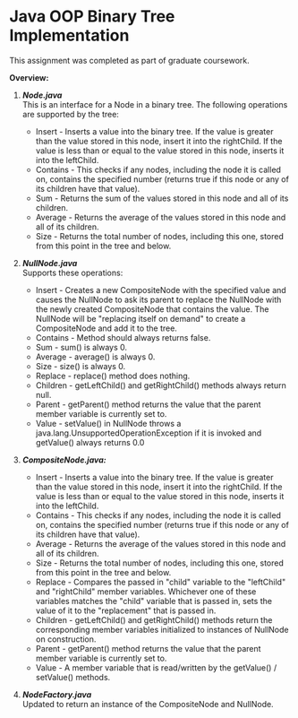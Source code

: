 # Java OOP Binary Tree Implementation #
This assignment was completed as part of graduate coursework.
</br>

**Overview:**</br>
1. ***Node.java***</br>
This is an interface for a Node in a binary tree.
The following operations are supported by the tree:
    * Insert - Inserts a value into the binary tree. If the value is greater than the value stored in this node, insert it into the rightChild. If the value is less than or equal to the value stored in this node, inserts it into the leftChild.
    * Contains - This checks if any nodes, including the node it is called on, contains the specified number (returns true if this node or any of its children have that value).</br>
    * Sum - Returns the sum of the values stored in this node and all of its children. </br>
    * Average - Returns the average of the values stored in this node and all of its children.</br>
    * Size - Returns the total number of nodes, including this one, stored from this point in the tree and below.</br>

2. ***NullNode.java***</br>
Supports these operations:</br>
   * Insert - Creates a new CompositeNode with the specified value and causes the NullNode to ask its parent to replace the NullNode with the newly created CompositeNode that contains the value. The NullNode will be "replacing itself on demand" to create a CompositeNode and add it to the tree. </br>
   * Contains - Method should always returns false.</br>
   * Sum - sum() is always 0.</br>
   * Average - average() is always 0.</br>
   * Size     - size() is always 0.</br>
   * Replace  - replace() method does nothing.</br>
   * Children - getLeftChild() and getRightChild() methods always return null.</br>
   * Parent   - getParent() method returns the value that the parent member variable is currently set to.</br>
   * Value    - setValue() in NullNode throws a java.lang.UnsupportedOperationException if it is invoked and getValue() always returns 0.0</br>

3. ***CompositeNode.java:***</br>
   * Insert - Inserts a value into the binary tree. If the value is greater than the value stored in this node, insert it into the rightChild. If the value is less than or equal to the value stored in this node, inserts it into the leftChild.
   * Contains - This checks if any nodes, including the node it is called on, contains the specified number (returns true if this node or any of its children have that value).</br>
   * Average  - Returns the average of the values stored in this node and all of its children.</br>
   * Size     - Returns the total number of nodes, including this one, stored from this point in the tree and below.</br>
   * Replace  - Compares the passed in "child" variable to the "leftChild" and "rightChild" member variables. Whichever one of these variables matches the 
		"child" variable that is passed in, sets the value of it to the "replacement" that is passed in.</br>
   * Children - getLeftChild() and getRightChild() methods return the corresponding member variables initialized to instances of NullNode on construction.
   * Parent   - getParent() method returns the value that the parent member variable is currently set to.
   * Value    - A member variable that is read/written by the getValue() / setValue() methods.



4. ***NodeFactory.java***</br>
Updated to return an instance of the CompositeNode and NullNode.




